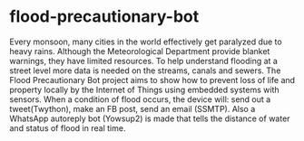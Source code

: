 # flood-precautionary-bot
Every monsoon, many cities in the world effectively get paralyzed due to heavy rains. Although the Meteorological Department provide blanket warnings, they have limited resources. To help understand flooding at a street level more data is needed on the streams, canals and sewers. The Flood Precautionary Bot project aims to show how to prevent loss of life and property locally by the Internet of Things using embedded systems with sensors. When a condition of flood occurs, the device will: send out a tweet(Twython), make an FB post, send an email (SSMTP). Also a WhatsApp autoreply bot (Yowsup2) is made that tells the distance of water and status of flood in real time.
